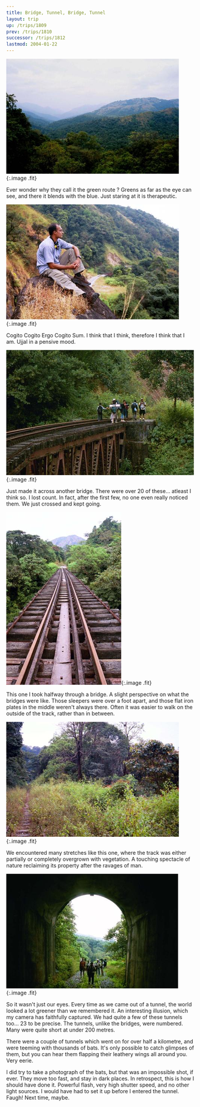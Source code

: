 ```yaml
---
title: Bridge, Tunnel, Bridge, Tunnel
layout: trip
up: /trips/1809
prev: /trips/1810
successor: /trips/1812
lastmod: 2004-01-22
---
```


 ![Green View](/images/trips/railway/12.jpg 'Green View'){:.image .fit}
 
  


Ever wonder why they call it the green route ? Greens as far as the eye can see, and there it blends with the blue. Just staring at it is therapeutic.
  


 ![Pensive](/images/trips/railway/13.jpg 'Pensive'){:.image .fit}
 
  


Cogito Cogito Ergo Cogito Sum. I think that I think, therefore I think that I am. Ujjal in a pensive mood.  

 ![Another Bridge](/images/trips/railway/15.jpg 'Another Bridge'){:.image .fit}
 
  


Just made it across another bridge. There were over 20 of these... atleast I think so. I lost count. In fact, after the first few, no one even really noticed them. We just crossed and kept going.
  


 ![Yet Another Bridge](/images/trips/railway/16.jpg 'Yet Another Bridge'){:.image .fit}
 
  


This one I took halfway through a bridge. A slight perspective on what the bridges were like. Those sleepers were over a foot apart, and those flat iron plates in the middle weren't always there. Often it was easier to walk on the outside of the track, rather than in between.
  


 ![Nature-Mine, All Mine.](/images/trips/railway/18.jpg 'Nature-Mine, All Mine.'){:.image .fit}
 
  


We encountered many stretches like this one, where the track was either partially or completely overgrown with vegetation. A touching spectacle of nature reclaiming its property after the ravages of man.
  


 ![Yet Another Bridge](/images/trips/railway/19.jpg 'Yet Another Bridge'){:.image .fit}
 
  


So it wasn't just our eyes. Every time as we came out of a tunnel, the world looked a lot greener than we remembered it. An interesting illusion, which my camera has faithfully captured. We had quite a few of these tunnels too... 23 to be precise. The tunnels, unlike the bridges, were numbered. Many were quite short at under 200 metres.  

 There were a couple of tunnels which went on for over half a kilometre, and were teeming with thousands of bats. It's only possible to catch glimpses of them, but you can hear them flapping their leathery wings all around you. Very eerie.  

 I did try to take a photograph of the bats, but that was an impossible shot, if ever. They move too fast, and stay in dark places. In retrospect, this is how I should have done it. Powerful flash, very high shutter speed, and no other light sources. I would have had to set it up before I entered the tunnel. Faugh! Next time, maybe. 


